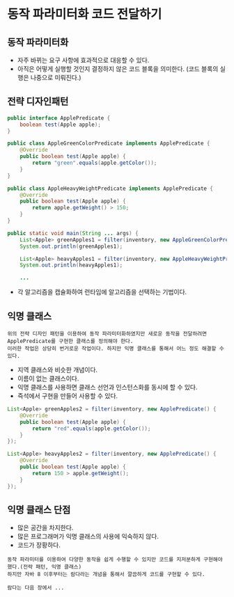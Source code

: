 # 동작 파라미터화 코드 전달하기

## 동작 파라미터화
- 자주 바뀌는 요구 사항에 효과적으로 대응할 수 있다.
- 아직은 어떻게 실행할 것인지 결정하지 않은 코드 블록을 의미한다. (코드 블록의 실행은 나중으로 미뤄진다.)

## 전략 디자인패턴
```java
public interface ApplePredicate {
    boolean test(Apple apple);
}

public class AppleGreenColorPredicate implements ApplePredicate {
    @Override
    public boolean test(Apple apple) {
        return "green".equals(apple.getColor());
    }
}

public class AppleHeavyWeightPredicate implements ApplePredicate {
    @Override
    public boolean test(Apple apple) {
        return apple.getWeight() > 150;
    }
}

public static void main(String ... args) {
    List<Apple> greenApples1 = filter(inventory, new AppleGreenColorPredicate());
    System.out.println(greenApples1);

    List<Apple> heavyApples1 = filter(inventory, new AppleHeavyWeightPredicate());
    System.out.println(heavyApples1);

    ...
```
- 각 알고리즘을 캡슐화하여 런타임에 알고리즘을 선택하는 기법이다.

## 익명 클래스
```
위의 전략 디자인 패턴을 이용하여 동작 파라미터화하였지만 새로운 동작을 전달하려면 ApplePredicate를 구현한 클래스를 정의해야 한다. 
이러한 작업은 상당히 번거로운 작업이다. 하지만 익명 클래스를 통해서 어느 정도 해결할 수 있다.
```
- 지역 클래스와 비슷한 개념이다.
- 이름이 없는 클래스이다.
- 익명 클래스를 사용하면 클래스 선언과 인스턴스화를 동시에 할 수 있다.
- 즉석에서 구현을 만들어 사용할 수 있다.
```java
List<Apple> greenApples2 = filter(inventory, new ApplePredicate() {
    @Override
    public boolean test(Apple apple) {
        return "red".equals(apple.getColor());
    }
});

List<Apple> heavyApples2 = filter(inventory, new ApplePredicate() {
    @Override
    public boolean test(Apple apple) {
        return 150 > apple.getWeight();
    }
});
```

## 익명 클래스 단점
- 많은 공간을 차지한다.
- 많은 프로그래머가 익명 클래스의 사용에 익숙하지 않다.
- 코드가 장황하다.

```
동작 파라미터를 이용하여 다양한 동작을 쉽게 수행할 수 있지만 코드를 지저분하게 구현해야 했다.(전략 패턴, 익명 클래스)
하지만 자바 8 이후부터는 람다라는 개념을 통해서 깔끔하게 코드를 구현할 수 있다.

람다는 다음 장에서 ...
```